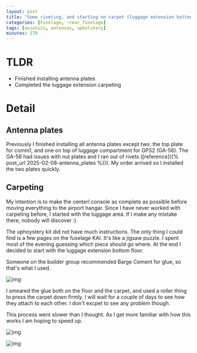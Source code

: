 ```yaml
---
layout: post
title: "Some riveting, and starting on carpet (luggage extension bottom floor)"
categories: [Fuselage, ~rear_fuselage]
tags: [avionics, antennas, upholstery]
minutes: 270
---
```


# TLDR

- Finished installing antenna plates
- Completed the luggage extension carpeting

# Detail

## Antenna plates

Previously I finished installing all antenna plates except two: the top plate for comm1, and one on top of luggage compartment for GPS2 (GA-56). The GA-56 had issues with nut plates and I ran out of rivets ([reference]({% post_url 2025-02-08-antenna_plates %})). My order arrived so I installed the two plates quickly.

## Carpeting

My intention is to make the centerl console as complete as possible before moving everything to the airport hangar. Since I have never worked with carpeting before, I started with the luggage area. If I make any mistake there, nobody will discover :)

The uphoystery kit did not have much instructions. The only thing I could find is a few pages on the fuselage KAI. It's like a jigsaw puzzle. I spent most of the evening guessing which piece should go where. At the end I decided to start with the luggage extension bottom floor.

Someone on the builder group recommended Barge Cement for glue, so that's what I used.

![img](https://lh3.googleusercontent.com/pw/AP1GczOazpA0Yq_XLXvfw3bCIv_04dDaS2Ktz6KrHRFrq5-OktwQnaDP-qQnwiRUY7F_hu6D1eUfC9G1vHiiIXwGHm7-CS6qP7v7lJtOOoaMmFc3g__XqGskUf-q3fK0ssH92mSwAOLD5vBbShY-38xW1xp72Q=w1468-h1949-s-no-gm?authuser=0)

I smeared the glue both on the floor and the carpet, and used a roller thing to press the carpet down firmly. I will wait for a couple of days to see how they attach to each other. I don't excpet to see any problem though.

This process went slower than I thought. As I get more familiar with how this works I am hoping to speed up.

![img](https://lh3.googleusercontent.com/pw/AP1GczNKlWy74Da5chP2s7k5Kg9yVjp0hmvHD3jsUKSsPbK4C-NtUnPd9GiyF28LcbnCYz4vUjGXKm1cLScDU--M5NPCBkzNx063bhqa50uwvAOWNNk38_9lyg61EAC9CsLXd_3vdnLjG0B2E_PRaqFnJ_iN3g=w1468-h1949-s-no-gm?authuser=0)

![img](https://lh3.googleusercontent.com/pw/AP1GczO8soQG5KDJIxVHXD5aXJyRDHO2Cp_Up_Ed4i74CKOfNj1tCo8NyrnmgQ_SKVtkcaF-Gec-SLo1gm6MXMq0HLboIQDSoCS7lquJFezrFtObEYtnj6myrrsWC3laN7y_cCVzzDy4tkIerSOgpiUMxag0ow=w1381-h1834-s-no-gm?authuser=0)
